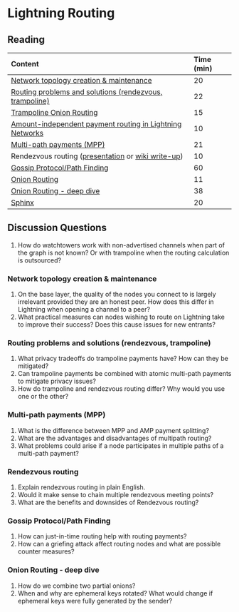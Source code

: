# Lightning Routing

## Reading

| Content | Time \(min\) |
| :--- | :--- |
| [Network topology creation & maintenance](https://btctranscripts.com/scalingbitcoin/tel-aviv-2019/edgedevplusplus/lightning-network-topology/) | 20 |
| [Routing problems and solutions \(rendezvous, trampoline\)](https://www.youtube.com/watch?v=1O-bhcbh9vE) | 22 |
| [Trampoline Onion Routing](https://github.com/lightningnetwork/lightning-rfc/blob/trampoline-routing-no-gossip/proposals/trampoline.md) | 15 |
| [Amount-independent payment routing in Lightning Networks](https://medium.com/coinmonks/amount-independent-payment-routing-in-lightning-networks-6409201ff5ed) | 10 |
| [Multi-path payments \(MPP\)](https://youtu.be/Og4TGERPZMY) | 21 |
| Rendezvous routing \([presentation](https://youtu.be/Ms2WwRzBdkM) or [wiki write-up](https://github.com/lightningnetwork/lightning-rfc/wiki/Rendez-vous-mechanism-on-top-of-Sphinx)\) | 10 |
| [Gossip Protocol/Path Finding](https://youtu.be/NT_dMqB1xuA) | 60 |
| [Onion Routing](https://youtu.be/toarjBSPFqI) | 11 |
| [Onion Routing - deep dive](https://youtu.be/D4kX0gR-H0Y) | 38 |
| [Sphinx](https://github.com/t-bast/lightning-docs/blob/master/sphinx.md) | 20 |

## Discussion Questions

1. How do watchtowers work with non-advertised channels when part of the graph is not known? Or with trampoline when the routing calculation is outsourced?

### Network topology creation & maintenance

1. On the base layer, the quality of the nodes you connect to is largely irrelevant provided they are an honest peer. How does this differ in Lightning when opening a channel to a peer?
2. What practical measures can nodes wishing to route on Lightning take to improve their success? Does this cause issues for new entrants?

### Routing problems and solutions \(rendezvous, trampoline\)

1. What privacy tradeoffs do trampoline payments have? How can they be mitigated?
2. Can trampoline payments be combined with atomic multi-path payments to mitigate privacy issues?
3. How do trampoline and rendezvous routing differ? Why would you use one or the other?

### Multi-path payments \(MPP\)

1. What is the difference between MPP and AMP payment splitting?
2. What are the advantages and disadvantages of multipath routing?
3. What problems could arise if a node participates in multiple paths of a multi-path payment?

### Rendezvous routing

1. Explain rendezvous routing in plain English.
2. Would it make sense to chain multiple rendezvous meeting points?
3. What are the benefits and downsides of Rendezvous routing?

### Gossip Protocol/Path Finding

1. How can just-in-time routing help with routing payments?
2. How can a griefing attack affect routing nodes and what are possible counter measures?

### Onion Routing - deep dive

1. How do we combine two partial onions?
2. When and why are ephemeral keys rotated? What would change if ephemeral keys were fully generated by the sender?


